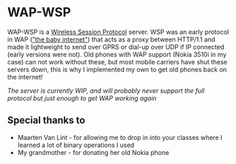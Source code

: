 WAP-WSP
=======

WAP-WSP is a [Wireless Session Protocol](https://en.wikipedia.org/wiki/Wireless_Session_Protocol) server. WSP was an early protocol in WAP (["the baby internet"](https://youtu.be/vN4U5FqrOdQ?t=36m14s)) that acts as a proxy between HTTP/1.1 and made it lightweight to send over GPRS or dial-up over UDP if IP connected (early versions were not). 
Old phones with WAP support (Nokia 3510i in my case) can not work without these, but most mobile carriers have shut these servers down, this is why I implemented my own to get old phones back on the internet!

*The server is currently WIP, and will probably never support the full protocol but just enough to get WAP working again*

## Special thanks to
- Maarten Van Lint - for allowing me to drop in into your classes where I learned a lot of binary operations I used 
- My grandmother - for donating her old Nokia phone